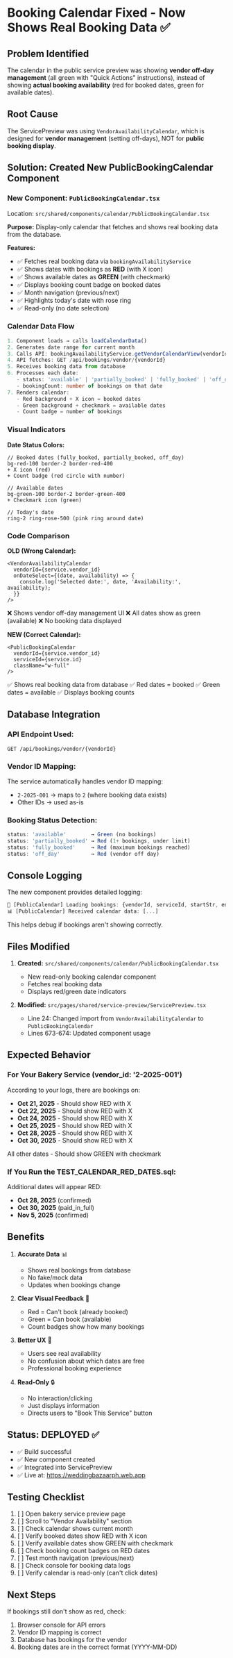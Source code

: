 # Booking Calendar Fixed - Now Shows Real Booking Data ✅

## Problem Identified
The calendar in the public service preview was showing **vendor off-day management** (all green with "Quick Actions" instructions), instead of showing **actual booking availability** (red for booked dates, green for available dates).

## Root Cause
The ServicePreview was using `VendorAvailabilityCalendar`, which is designed for **vendor management** (setting off-days), NOT for **public booking display**.

## Solution: Created New PublicBookingCalendar Component

### New Component: `PublicBookingCalendar.tsx`
Location: `src/shared/components/calendar/PublicBookingCalendar.tsx`

**Purpose:** Display-only calendar that fetches and shows real booking data from the database.

**Features:**
- ✅ Fetches real booking data via `bookingAvailabilityService`
- ✅ Shows dates with bookings as **RED** (with X icon)
- ✅ Shows available dates as **GREEN** (with checkmark)
- ✅ Displays booking count badge on booked dates
- ✅ Month navigation (previous/next)
- ✅ Highlights today's date with rose ring
- ✅ Read-only (no date selection)

### Calendar Data Flow

```typescript
1. Component loads → calls loadCalendarData()
2. Generates date range for current month
3. Calls API: bookingAvailabilityService.getVendorCalendarView(vendorId, startDate, endDate)
4. API fetches: GET /api/bookings/vendor/{vendorId}
5. Receives booking data from database
6. Processes each date:
   - status: 'available' | 'partially_booked' | 'fully_booked' | 'off_day'
   - bookingCount: number of bookings on that date
7. Renders calendar:
   - Red background + X icon = booked dates
   - Green background + checkmark = available dates
   - Count badge = number of bookings
```

### Visual Indicators

**Date Status Colors:**
```tsx
// Booked dates (fully_booked, partially_booked, off_day)
bg-red-100 border-2 border-red-400
+ X icon (red)
+ Count badge (red circle with number)

// Available dates
bg-green-100 border-2 border-green-400
+ Checkmark icon (green)

// Today's date
ring-2 ring-rose-500 (pink ring around date)
```

### Code Comparison

**OLD (Wrong Calendar):**
```tsx
<VendorAvailabilityCalendar
  vendorId={service.vendor_id}
  onDateSelect={(date, availability) => {
    console.log('Selected date:', date, 'Availability:', availability);
  }}
/>
```
❌ Shows vendor off-day management UI
❌ All dates show as green (available)
❌ No booking data displayed

**NEW (Correct Calendar):**
```tsx
<PublicBookingCalendar
  vendorId={service.vendor_id}
  serviceId={service.id}
  className="w-full"
/>
```
✅ Shows real booking data from database
✅ Red dates = booked
✅ Green dates = available
✅ Displays booking counts

## Database Integration

### API Endpoint Used:
```
GET /api/bookings/vendor/{vendorId}
```

### Vendor ID Mapping:
The service automatically handles vendor ID mapping:
- `2-2025-001` → maps to `2` (where booking data exists)
- Other IDs → used as-is

### Booking Status Detection:
```typescript
status: 'available'        → Green (no bookings)
status: 'partially_booked' → Red (1+ bookings, under limit)
status: 'fully_booked'     → Red (maximum bookings reached)
status: 'off_day'          → Red (vendor off day)
```

## Console Logging

The new component provides detailed logging:
```javascript
📅 [PublicCalendar] Loading bookings: {vendorId, serviceId, startStr, endStr}
📊 [PublicCalendar] Received calendar data: [...]
```

This helps debug if bookings aren't showing correctly.

## Files Modified

1. **Created:** `src/shared/components/calendar/PublicBookingCalendar.tsx`
   - New read-only booking calendar component
   - Fetches real booking data
   - Displays red/green date indicators

2. **Modified:** `src/pages/shared/service-preview/ServicePreview.tsx`
   - Line 24: Changed import from `VendorAvailabilityCalendar` to `PublicBookingCalendar`
   - Lines 673-674: Updated component usage

## Expected Behavior

### For Your Bakery Service (vendor_id: '2-2025-001')

According to your logs, there are bookings on:
- **Oct 21, 2025** - Should show RED with X
- **Oct 22, 2025** - Should show RED with X
- **Oct 24, 2025** - Should show RED with X
- **Oct 25, 2025** - Should show RED with X
- **Oct 28, 2025** - Should show RED with X
- **Oct 30, 2025** - Should show RED with X

All other dates - Should show GREEN with checkmark

### If You Run the TEST_CALENDAR_RED_DATES.sql:
Additional dates will appear RED:
- **Oct 28, 2025** (confirmed)
- **Oct 30, 2025** (paid_in_full)
- **Nov 5, 2025** (confirmed)

## Benefits

1. **Accurate Data** 📊
   - Shows real bookings from database
   - No fake/mock data
   - Updates when bookings change

2. **Clear Visual Feedback** 🎨
   - Red = Can't book (already booked)
   - Green = Can book (available)
   - Count badges show how many bookings

3. **Better UX** 🎯
   - Users see real availability
   - No confusion about which dates are free
   - Professional booking experience

4. **Read-Only** 🔒
   - No interaction/clicking
   - Just displays information
   - Directs users to "Book This Service" button

## Status: DEPLOYED ✅
- ✅ Build successful
- ✅ New component created
- ✅ Integrated into ServicePreview
- ✅ Live at: https://weddingbazaarph.web.app

## Testing Checklist
1. [ ] Open bakery service preview page
2. [ ] Scroll to "Vendor Availability" section
3. [ ] Check calendar shows current month
4. [ ] Verify booked dates show RED with X icon
5. [ ] Verify available dates show GREEN with checkmark
6. [ ] Check booking count badges on RED dates
7. [ ] Test month navigation (previous/next)
8. [ ] Check console for booking data logs
9. [ ] Verify calendar is read-only (can't click dates)

## Next Steps
If bookings still don't show as red, check:
1. Browser console for API errors
2. Vendor ID mapping is correct
3. Database has bookings for the vendor
4. Booking dates are in the correct format (YYYY-MM-DD)
